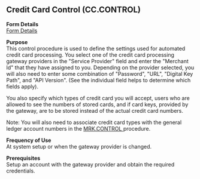 ##  Credit Card Control (CC.CONTROL)

<PageHeader />

**Form Details**  
[ Form Details ](CC-CONTROL-1/README.md)   

**Purpose**  
This control procedure is used to define the settings used for automated
credit card processing. You select one of the credit card processing gateway
providers in the "Service Provider" field and enter the "Merchant Id" that
they have assigned to you. Depending on the provider selected, you will also
need to enter some combination of "Password", "URL", "Digital Key Path", and
"API Version". (See the individual field helps to determine which fields
apply).  
  
You also specify which types of credit card you will accept, users who are
allowed to see the numbers of stored cards, and if card keys, provided by the
gateway, are to be stored instead of the actual credit card numbers.  
  
Note: You will also need to associate credit card types with the general ledger account numbers in the [ MRK.CONTROL ](../../../../../../../../../rover/AP-OVERVIEW/AP-ENTRY/AP-E/AP-E-1/CURRENCY-CONTROL/SO-E/MRK-CONTROL) procedure. 

**Frequency of Use**  
At system setup or when the gateway provider is changed.

**Prerequisites**  
Setup an account with the gateway provider and obtain the required
credentials.

<badge text= "Version 8.10.57" vertical="middle" />

<PageFooter />